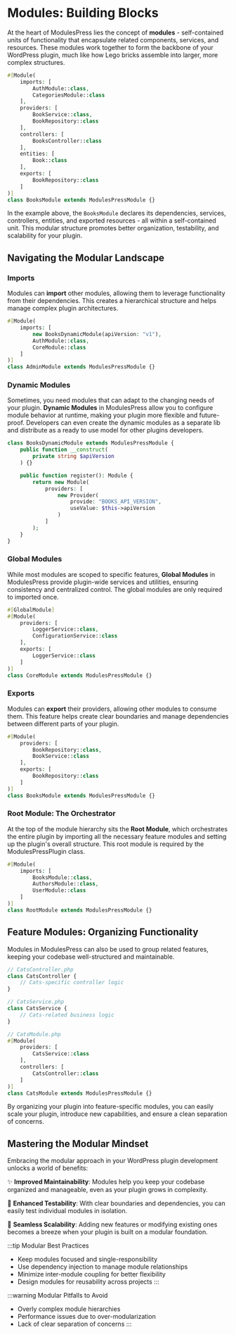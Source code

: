 # Modules: Building Blocks

At the heart of ModulesPress lies the concept of **modules** - self-contained units of functionality that encapsulate related components, services, and resources. These modules work together to form the backbone of your WordPress plugin, much like how Lego bricks assemble into larger, more complex structures.

```php title="src/Modules/Books/BooksModule.php"
#[Module(
    imports: [
        AuthModule::class,
        CategoriesModule::class
    ],
    providers: [
        BookService::class,
        BookRepository::class
    ],
    controllers: [
        BooksController::class
    ],
    entities: [
        Book::class
    ],
    exports: [
        BookRepository::class
    ]
)]
class BooksModule extends ModulesPressModule {}
```

In the example above, the `BooksModule` declares its dependencies, services, controllers, entities, and exported resources - all within a self-contained unit. This modular structure promotes better organization, testability, and scalability for your plugin.

## Navigating the Modular Landscape

### Imports
Modules can **import** other modules, allowing them to leverage functionality from their dependencies. This creates a hierarchical structure and helps manage complex plugin architectures.

```php title="src/Modules/Admin/AdminModule.php"
#[Module(
    imports: [
        new BooksDynamicModule(apiVersion: "v1"),
        AuthModule::class,
        CoreModule::class
    ]
)]
class AdminModule extends ModulesPressModule {}
```

### Dynamic Modules
Sometimes, you need modules that can adapt to the changing needs of your plugin. **Dynamic Modules** in ModulesPress allow you to configure module behavior at runtime, making your plugin more flexible and future-proof. Developers can even create the dynamic modules as a separate lib and distribute as a ready to use model for other plugins developers.

```php title="src/Modules/Books/BooksDynamicModule.php"
class BooksDynamicModule extends ModulesPressModule {
    public function __construct(
        private string $apiVersion
    ) {}

    public function register(): Module {
        return new Module(
            providers: [
                new Provider(
                    provide: "BOOKS_API_VERSION",
                    useValue: $this->apiVersion
                )
            ]
        );
    }
}
```

### Global Modules
While most modules are scoped to specific features, **Global Modules** in ModulesPress provide plugin-wide services and utilities, ensuring consistency and centralized control. The global modules are only required to imported once.

```php title="src/Modules/Core/CoreModule.php"
#[GlobalModule]
#[Module(
    providers: [
        LoggerService::class,
        ConfigurationService::class
    ],
    exports: [
        LoggerService::class
    ]
)]
class CoreModule extends ModulesPressModule {}
```

### Exports
Modules can **export** their providers, allowing other modules to consume them. This feature helps create clear boundaries and manage dependencies between different parts of your plugin.

```php title="src/Modules/Books/BooksModule.php"
#[Module(
    providers: [
        BookRepository::class,
        BookService::class
    ],
    exports: [
        BookRepository::class
    ]
)]
class BooksModule extends ModulesPressModule {}
```

### Root Module: The Orchestrator
At the top of the module hierarchy sits the **Root Module**, which orchestrates the entire plugin by importing all the necessary feature modules and setting up the plugin's overall structure. This root module is required by the ModulesPressPlugin class.

```php title="src/Modules/RootModule.php"
#[Module(
    imports: [
        BooksModule::class,
        AuthorsModule::class,
        UserModule::class
    ]
)]
class RootModule extends ModulesPressModule {}
```

## Feature Modules: Organizing Functionality
Modules in ModulesPress can also be used to group related features, keeping your codebase well-structured and maintainable.

```php
// CatsController.php
class CatsController {
    // Cats-specific controller logic
}

// CatsService.php 
class CatsService {
    // Cats-related business logic
}

// CatsModule.php
#[Module(
    providers: [
        CatsService::class
    ],
    controllers: [
        CatsController::class
    ]
)]
class CatsModule extends ModulesPressModule {}
```

By organizing your plugin into feature-specific modules, you can easily scale your plugin, introduce new capabilities, and ensure a clean separation of concerns.

## Mastering the Modular Mindset

Embracing the modular approach in your WordPress plugin development unlocks a world of benefits:

✨ **Improved Maintainability**: Modules help you keep your codebase organized and manageable, even as your plugin grows in complexity.

🧠 **Enhanced Testability**: With clear boundaries and dependencies, you can easily test individual modules in isolation.

🚀 **Seamless Scalability**: Adding new features or modifying existing ones becomes a breeze when your plugin is built on a modular foundation.

:::tip Modular Best Practices
- Keep modules focused and single-responsibility
- Use dependency injection to manage module relationships
- Minimize inter-module coupling for better flexibility
- Design modules for reusability across projects
:::

:::warning Modular Pitfalls to Avoid
- Overly complex module hierarchies
- Performance issues due to over-modularization
- Lack of clear separation of concerns
:::